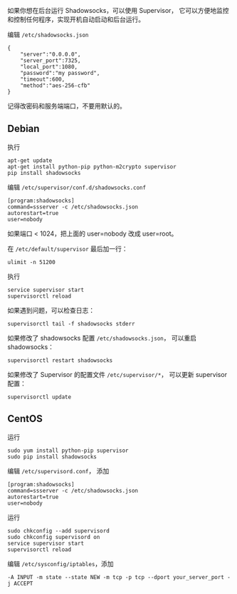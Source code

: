 如果你想在后台运行 Shadowsocks，可以使用 Supervisor，
它可以方便地监控和控制任何程序，实现开机自动启动和后台运行。

编辑 `/etc/shadowsocks.json`


    {
        "server":"0.0.0.0",
        "server_port":7325,
        "local_port":1080,
        "password":"my password",
        "timeout":600,
        "method":"aes-256-cfb"
    }

记得改密码和服务端端口，不要用默认的。

Debian
------

执行

    apt-get update
    apt-get install python-pip python-m2crypto supervisor
    pip install shadowsocks


编辑 `/etc/supervisor/conf.d/shadowsocks.conf`


    [program:shadowsocks]
    command=ssserver -c /etc/shadowsocks.json
    autorestart=true
    user=nobody

如果端口 < 1024，把上面的 user=nobody 改成 user=root。

在 `/etc/default/supervisor` 最后加一行：

    ulimit -n 51200

执行

    service supervisor start
    supervisorctl reload

如果遇到问题，可以检查日志：

    supervisorctl tail -f shadowsocks stderr

如果修改了 shadowsocks 配置 `/etc/shadowsocks.json`，
可以重启 shadowsocks：

    supervisorctl restart shadowsocks

如果修改了 Supervisor 的配置文件 `/etc/supervisor/*`，
可以更新 supervisor 配置：

    supervisorctl update

CentOS
------

运行

```
sudo yum install python-pip supervisor
sudo pip install shadowsocks
```
编辑 `/etc/supervisord.conf`， 添加

```
[program:shadowsocks]
command=ssserver -c /etc/shadowsocks.json
autorestart=true
user=nobody
```

运行

```
sudo chkconfig --add supervisord
sudo chkconfig supervisord on
service supervisor start
supervisorctl reload
```

编辑 `/etc/sysconfig/iptables`，添加

    -A INPUT -m state --state NEW -m tcp -p tcp --dport your_server_port -j ACCEPT